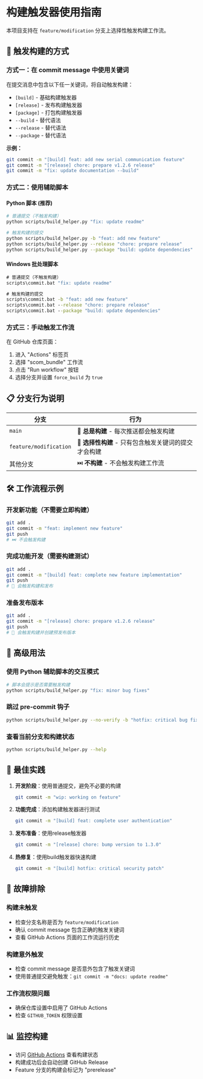 # 构建触发器使用指南

本项目支持在 `feature/modification` 分支上选择性触发构建工作流。

## 🚀 触发构建的方式

### 方式一：在 commit message 中使用关键词

在提交消息中包含以下任一关键词，将自动触发构建：

- `[build]` - 基础构建触发器
- `[release]` - 发布构建触发器
- `[package]` - 打包构建触发器
- `--build` - 替代语法
- `--release` - 替代语法
- `--package` - 替代语法

**示例：**
```bash
git commit -m "[build] feat: add new serial communication feature"
git commit -m "[release] chore: prepare v1.2.6 release"
git commit -m "fix: update documentation --build"
```

### 方式二：使用辅助脚本

#### Python 脚本 (推荐)
```bash
# 普通提交（不触发构建）
python scripts/build_helper.py "fix: update readme"

# 触发构建的提交
python scripts/build_helper.py -b "feat: add new feature"
python scripts/build_helper.py --release "chore: prepare release"
python scripts/build_helper.py --package "build: update dependencies"
```

#### Windows 批处理脚本
```cmd
# 普通提交（不触发构建）
scripts\commit.bat "fix: update readme"

# 触发构建的提交
scripts\commit.bat -b "feat: add new feature"
scripts\commit.bat --release "chore: prepare release"
scripts\commit.bat --package "build: update dependencies"
```

### 方式三：手动触发工作流

在 GitHub 仓库页面：
1. 进入 "Actions" 标签页
2. 选择 "scom_bundle" 工作流
3. 点击 "Run workflow" 按钮
4. 选择分支并设置 `force_build` 为 `true`

## 📋 分支行为说明

| 分支 | 行为 |
|------|------|
| `main` | 🔨 **总是构建** - 每次推送都会触发构建 |
| `feature/modification` | 🎯 **选择性构建** - 只有包含触发关键词的提交才会构建 |
| 其他分支 | ⏭️ **不构建** - 不会触发构建工作流 |

## 🛠️ 工作流程示例

### 开发新功能（不需要立即构建）
```bash
git add .
git commit -m "feat: implement new feature"
git push
# ⏭️ 不会触发构建
```

### 完成功能开发（需要构建测试）
```bash
git add .
git commit -m "[build] feat: complete new feature implementation"
git push
# 🚀 会触发构建和发布
```

### 准备发布版本
```bash
git add .
git commit -m "[release] chore: prepare v1.2.6 release"
git push
# 🚀 会触发构建并创建预发布版本
```

## 🔧 高级用法

### 使用 Python 辅助脚本的交互模式
```bash
# 脚本会提示是否需要触发构建
python scripts/build_helper.py "fix: minor bug fixes"
```

### 跳过 pre-commit 钩子
```bash
python scripts/build_helper.py --no-verify -b "hotfix: critical bug fix"
```

### 查看当前分支和构建状态
```bash
python scripts/build_helper.py --help
```

## 📝 最佳实践

1. **开发阶段**：使用普通提交，避免不必要的构建
   ```bash
   git commit -m "wip: working on feature"
   ```

2. **功能完成**：添加构建触发器进行测试
   ```bash
   git commit -m "[build] feat: complete user authentication"
   ```

3. **发布准备**：使用release触发器
   ```bash
   git commit -m "[release] chore: bump version to 1.3.0"
   ```

4. **热修复**：使用build触发器快速构建
   ```bash
   git commit -m "[build] hotfix: critical security patch"
   ```

## 🐛 故障排除

### 构建未触发
- 检查分支名称是否为 `feature/modification`
- 确认 commit message 包含正确的触发关键词
- 查看 GitHub Actions 页面的工作流运行历史

### 构建意外触发
- 检查 commit message 是否意外包含了触发关键词
- 使用普通提交避免触发：`git commit -m "docs: update readme"`

### 工作流权限问题
- 确保仓库设置中启用了 GitHub Actions
- 检查 `GITHUB_TOKEN` 权限设置

## 📊 监控构建

- 访问 [GitHub Actions](https://github.com/iFishin/SCOM/actions) 查看构建状态
- 构建成功后会自动创建 GitHub Release
- Feature 分支的构建会标记为 "prerelease"
